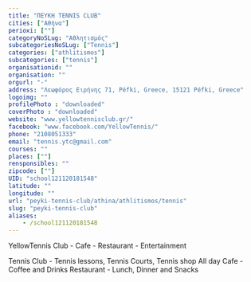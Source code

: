 ```yaml
---
title: "ΠΕΥΚΗ TENNIS CLUB"
cities: ["Αθήνα"]
perioxi: [""]
categoryNoSLug: "Αθλητισμός"
subcategoriesNoSLug: ["Tennis"]
categories: ["athlitismos"]
subcategories: ["tennis"]
organisationid: ""
organisation: ""
orgurl: "-"
address: "Λεωφόρος Ειρήνης 71, Péfki, Greece, 15121 Péfki, Greece"
logoimg: ""
profilePhoto : "downloaded"
coverPhoto : "downloaded"
website: "www.yellowtennisclub.gr/"
facebook: "www.facebook.com/YellowTennis/"
phone: "2108051333"
email: "tennis.ytc@gmail.com"
courses: ""
places: [""]
rensponsibles: ""
zipcode: [""]
UID: "school121120181548"
latitude: ""
longitude: ""
url: "peyki-tennis-club/athina/athlitismos/tennis"
slug: "peyki-tennis-club"
aliases:
    - /school121120181548
---
```



YellowTennis Club - Cafe - Restaurant - Entertainment

Tennis Club - Tennis lessons, Tennis Courts, Tennis shop All day Cafe - Coffee and Drinks Restaurant - Lunch, Dinner and Snacks